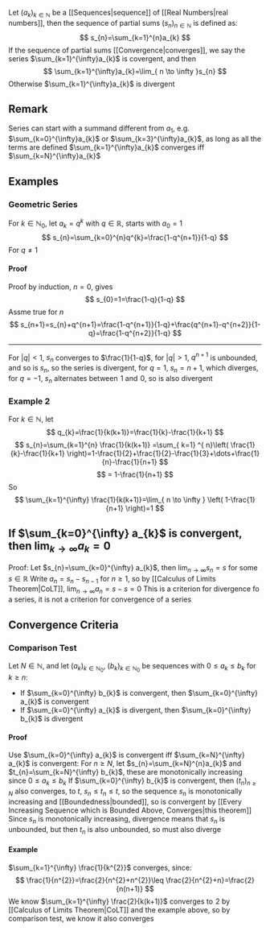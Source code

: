 Let $(a_{k})_{k\in\mathbb{N}}$ be a [[Sequences|sequence]] of [[Real Numbers|real numbers]], then the sequence of partial sums $(s_{n})_{n\in\mathbb{N}}$ is defined as:
$$
s_{n}=\sum_{k=1}^{n}a_{k}
$$
If the sequence of partial sums [[Convergence|converges]], we say the series $\sum_{k=1}^{\infty}a_{k}$ is covergent, and then
$$
\sum_{k=1}^{\infty}a_{k}=\lim_{ n \to \infty }s_{n} 
$$
Otherwise $\sum_{k=1}^{\infty}a_{k}$ is divergent
## Remark
Series can start with a summand different from $a_{1}$, e.g. $\sum_{k=0}^{\infty}a_{k}$ or $\sum_{k=3}^{\infty}a_{k}$, as long as all the terms are defined
$\sum_{k=1}^{\infty}a_{k}$ converges iff $\sum_{k=N}^{\infty}a_{k}$
## Examples
### Geometric Series
For $k\in\mathbb{N}_{0}$, let $a_{k}=q^{k}$ with $q\in\mathbb{R}$, starts with $a_{0}=1$
$$
s_{n}=\sum_{k=0}^{n}q^{k}=\frac{1-q^{n+1}}{1-q}
$$
For $q\neq 1$

#### Proof
Proof by induction, $n=0$, gives 
$$
s_{0}=1=\frac{1-q}{1-q}
$$
Assme true for $n$
$$
s_{n+1}=s_{n}+q^{n+1}=\frac{1-q^{n+1}}{1-q}+\frac{q^{n+1}-q^{n+2}}{1-q}=\frac{1-q^{n+2}}{1-q}
$$
___
For $|q|<1$, $s_{n}$ converges to $\frac{1}{1-q}$, for $|q|>1$, $q^{n+1}$ is unbounded, and so is $s_{n}$, so the series is divergent, for $q=1$, $s_{n}=n+1$, which diverges, for $q=-1$, $s_{n}$ alternates between $\hspace{0pt}1$ and $\hspace{0pt}0$, so is also divergent
### Example 2
For $k\in\mathbb{N}$, let 
$$
q_{k}=\frac{1}{k(k+1)}=\frac{1}{k}-\frac{1}{k+1}
$$
$$
s_{n}=\sum_{k=1}^{n} \frac{1}{k(k+1)} =\sum_{ k=1} ^{ n}\left( \frac{1}{k}-\frac{1}{k+1} \right)=1-\frac{1}{2}+\frac{1}{2}-\frac{1}{3}+\dots+\frac{1}{n}-\frac{1}{n+1}
$$
$$
= 1-\frac{1}{n+1}
$$
So
$$
\sum_{k=1}^{\infty} \frac{1}{k(k+1)}=\lim_{ n \to \infty } \left( 1-\frac{1}{n+1} \right)=1
$$
## If $\sum_{k=0}^{\infty} a_{k}$ is convergent, then $\lim_{ k \to \infty }a_{k}=0$
Proof:
Let $s_{n}=\sum_{k=0}^{\infty} a_{k}$, then $\lim_{ n \to \infty }s_{n}=s$ for some $s \in \mathbb{R}$
Write $a_{n}=s_{n}-s_{n-1}$ for $n\geq 1$, so by [[Calculus of Limits Theorem|CoLT]], $\lim_{ n \to \infty }a_{n}=s-s=0$
This is a criterion for divergence fo a series, it is not a criterion for convergence of a series
## Convergence Criteria
### Comparison Test
Let $N\in\mathbb{N}$, and let $(a_{k})_{k\in\mathbb{N}_{0}}$, $(b_{k})_{k\in\mathbb{N}_{0}}$ be sequences with $0\leq a_{k}\leq b_{k}$ for $k\geq n$:
- If $\sum_{k=0}^{\infty} b_{k}$ is convergent, then $\sum_{k=0}^{\infty} a_{k}$ is convergent
- If $\sum_{k=0}^{\infty} a_{k}$ is divergent, then $\sum_{k=0}^{\infty} b_{k}$ is divergent
#### Proof
Use $\sum_{k=0}^{\infty} a_{k}$ is convergent iff $\sum_{k=N}^{\infty} a_{k}$ is convergent:
For $n\geq N$, let $s_{n}=\sum_{k=N}^{n}a_{k}$ and $t_{n}=\sum_{k=N}^{\infty} b_{k}$, these are monotonically increasing since $0\leq a_{k}\leq b_{k}$
If $\sum_{k=0}^{\infty} b_{k}$ is convergent, then $(t_{n})_{n\geq N}$ also converges, to $t$, $s_{n}\leq t_{n}\leq t$, so the sequence $s_{n}$ is monotonically increasing and [[Boundedness|bounded]], so is convergent by [[Every Increasing Sequence which is Bounded Above, Converges|this theorem]]
Since $s_{n}$ is monotonically increasing, divergence means that $s_{n}$ is unbounded, but then $t_{n}$ is also unbounded, so must also diverge
#### Example
$\sum_{k=1}^{\infty} \frac{1}{k^{2}}$ converges, since:
$$
\frac{1}{n^{2}}=\frac{2}{n^{2}+n^{2}}\leq \frac{2}{n^{2}+n}=\frac{2}{n(n+1)}
$$
We know $\sum_{k=1}^{\infty} \frac{2}{k(k+1)}$ converges to $\hspace{0pt}2$ by [[Calculus of Limits Theorem|CoLT]] and the example above, so by comparison test, we know it also converges
